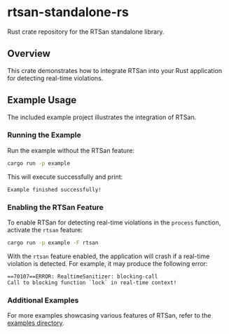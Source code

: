 # rtsan-standalone-rs

Rust crate repository for the RTSan standalone library.

## Overview

This crate demonstrates how to integrate RTSan into your Rust application for detecting real-time violations.  

## Example Usage

The included example project illustrates the integration of RTSan.

### Running the Example

Run the example without the RTSan feature:

```bash
cargo run -p example
```

This will execute successfully and print:

```
Example finished successfully!
```

### Enabling the RTSan Feature

To enable RTSan for detecting real-time violations in the `process` function, activate the `rtsan` feature:

```bash
cargo run -p example -F rtsan
```

With the `rtsan` feature enabled, the application will crash if a real-time violation is detected. For example, it may produce the following error:

```
==70107==ERROR: RealtimeSanitizer: blocking-call
Call to blocking function `lock` in real-time context!
```

### Additional Examples

For more examples showcasing various features of RTSan, refer to the [examples directory](crates/rtsan/examples).